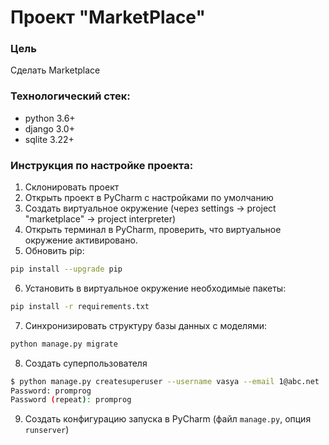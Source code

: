 # Проект "MarketPlace"

### Цель
Сделать Marketplace

### Технологический стек:
- python 3.6+
- django 3.0+
- sqlite 3.22+

### Инструкция по настройке проекта:
1. Склонировать проект
2. Открыть проект в PyCharm с наcтройками по умолчанию
3. Создать виртуальное окружение (через settings -> project "marketplace" -> project interpreter)
4. Открыть терминал в PyCharm, проверить, что виртуальное окружение активировано.
5. Обновить pip:
```bash
pip install --upgrade pip
```
6. Установить в виртуальное окружение необходимые пакеты: 
```bash
pip install -r requirements.txt
```
7. Синхронизировать структуру базы данных с моделями: 
```bash
python manage.py migrate
```
8. Создать суперпользователя
```bash
$ python manage.py createsuperuser --username vasya --email 1@abc.net
Password: promprog
Password (repeat): promprog
```
9. Создать конфигурацию запуска в PyCharm (файл `manage.py`, опция `runserver`)
